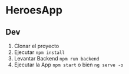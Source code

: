 # HeroesApp

## Dev
1. Clonar el proyecto
2. Ejecutar ```npm install ```
3. Levantar Backend ```npm run backend```
4. Ejecutar la App  ```npm start``` o bien ```ng serve -o```